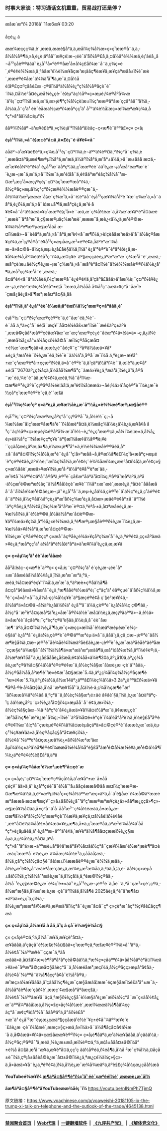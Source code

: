### 时事大家谈：特习通话玄机重重，贸易战打还是停？
------------------------

<div class="published">
 <span class="date" title="ä¸­å½æ¶é´">
  <time datetime="2018-11-06T03:20:00+08:00">
   æåæ´æ°ï¼ 2018å¹´11æ6æ¥ 03:20
  </time>
 </span>
</div>
<br/>
<div class="wsw">
 <span class="dateline">
  åçé¡¿ â
 </span>
 <p>
  ææ¼æççç¾ä¸­è´¸ææä¸ææè§å°ä¸ä¸æåï¼ç¾å½æ»ç»ç¹ææ®å¨ä¸ä¸­å½å½å®¶ä¸»å¸­è¿è¡äºåå¹´æ¥çé¦æ¬¡éè¯ä¹åï¼å®£å¸ä¸¤å½å°è¾¾æä¸é¡¹âéå¸¸å¬å¹³çåè®®âãä¹ è¿å¹³å»ºè®®åæ¹å±å¼ç£åï¼æ¨å¨ä¸­ç¾ç»è´¸é®é¢è¾¾æä¸ä¸ªâåæ¹é½è½æ¥åçæ¹æ¡âãç¶èæ¥ä¸æ¥çäºæåå±ï¼è¯æè´¸ææé®é¢åæ¯ä¼¼ä¹å¹¶ä¸æ¯ä¸¤å½åé¦å®£ç¤ºçååé£æ ·ç®åï¼åªä½å¼è¿°ç¾å½å®åçè¯è¯´ï¼ä¸¤å½è°å¤è¿æå¾é¿çè·¯è¦èµ°ãç½å®«ç»æµé¡¾é®åºå¾·æ´ä¹è¡¨ç¤ºï¼å¦æä¸­æ¹ä¸æ»¡è¶³ç¾å½çè¦æ±ï¼ç¹ææ®å°âæ´ççå°âå¯¹å¾ä¸­å½ãä¸å¨ç¹ä¹ éè¯èåæä½çæºï¼æåºçç¹ä¹ å³°ä¼è½å¦æç»æï¼æªæ¥ç¾ä¸­å³ç³»å°åä½å¤èµ°ï¼
 </p>
 <p>
  åå®¾ï¼åäº¬ä¹æ¥è£èªä¸»ç¼è¡å¹³ï¼åå²å­¦èãç¬ç«æ¶è¯äººå£«ç« ç«å¡
 </p>
 <div class="wsw__embed">
 </div>
 <p>
  <strong>
   è¡å¹³ï¼ä¸»å¨è¦æ±è°å¤ä¸ä»£è¡¨é·å¥è¢«å¨
  </strong>
 </p>
 <p>
  ãåäº¬ä¹æ¥ãè£èªä¸»ç¼è¡å¹³è¡¨ç¤ºï¼ä¸è¬äººä¼è®¤ä¸ºï¼ç°å¨ç¾ä¸­è´¸ææå¤äºåµæé¶æ®µï¼åªä¸æ¹æä¸ä½äºï¼åªä¸æ¹å°±ä¼ä¸»å¨æ±åãå æ­¤ä¸­æ¹æ¥éå¼ºè°ï¼ä¹ è¿å¹³æ¯âåºçº¦âä¸ç¹ææ®éè¯ãä¹è¿æ¬¡ä¹æå°éæ¶æ¯è¯´è¿æ¬¡æ¯ä¸­æ¹ä¸»å¨ï¼æ¯ä¸­æ¹é¦åå¨ä¸é¢åäºæ²éãç¾å½å¯¹æ­¤æ²¡æç¹å«æç¡®çè¡¨ç¤ºãç¹ææ®æå°ï¼ä¸­å½ç®åç»æµå¾ç³ç³ï¼çæ¥è¾¾æåè®®çæ¯ä¸­å½ï¼ä½æ²¡æææ¯å¦æ¯ç¾æ¹ä¸»å¨è¦è°ãå¨è¡å¹³çæ¥ï¼ä¹åºè¯¥æ¯ç¾æ¹ä¸»å¨ãåªä¸è¿ï¼ä¸æ¹ä¸»å¨è¦æ±å¹¶ä¸æå³çè¿ä¸æ¹é·å¥è¢«å¨å°ä½ãæä»¥ç¹ææ®è¦ç¹å«è¯´æä¸æ¯ç¾å½èæ¯ä¸­å½æ´æ¥äºè°å¤ãæè´¸ææè¯´å°åºæ¯ä¸ç§ææ®µãç¾æ¹æè´¸æææ¯å¸æè¿«ä½¿ä¸­æ¹è®©æ­¥ï¼ä½åºé¶æ®µæ§æ¹åãå æ­¤ï¼æä»¬å¨èèåªä¸æ¹ä¸»å¨åªä¸æ¹è¢«å¨æ¶ï¼ä¸»è¦çèååæ¹æä»ä¹å¨ä½ãç®åæ¥çï¼ä¸­æ¹ç¡®å®å¨è¥å¹²ç»æµåæ¿æ²»é®é¢ä¸åäºè°æ´ï¼åæ¬ä»å¤©å¬å¼çä¸æµ·è¿å£åè§ä¼ä¸ï¼ä¹ è¿å¹³è®²è¯è°å°è¦è¿ä¸æ­¥å¼æ¾å¸åºï¼éä½å³ç¨ï¼ä¿æ¤ç¥è¯äº§æç­ç­ãèè¿äºæ°æ°æ¯ç¾æ¹å¨è´¸ææä¸­æåºçè¦æ±ãè½ç¶è¿æ¬¡æ¯ç¾æ¹ä¸»å¨æåºè°å¤ï¼è¯å¾è¾¾æåè®®ï¼ä½è¿å¹¶ä¸æå³çç¾æ¹å¨è´¸ææä¸­å¤äºè¢«å¨å°ä½ãèä¸ï¼ç¹ææ®å¨è¿é®é¢ä¸ä¹çäºå£å­ãä»ä¹åæ¾è¡¨ç¤ºï¼è¥è¿æ¬¡ä¸è½è°æï¼ç¾å½å°±è¦å¯¹ææä¸­å½ååå å¾å³ç¨ãæä»¥ç°å¨åæ¹é´çæå¿åè¿å»å¹¶æ²¡æå¤ªå¤§ä¸åã
 </p>
 <p>
  <strong>
   è¡å¹³ï¼ä¸ä¹ è¿å¹³éè¯è½æå¡äºéæï¼ä½ç¹ææ®ç«åºååä¸è´
  </strong>
 </p>
 <p>
  è¡å¹³è¡¨ç¤ºï¼ç¹ææ®çè®²è¯ä¸é¨åæ¯éä¸¾è¯­è¨ãå ä¸ºä»ç°å¨éè¦å¨æç¥¨åå¤é¼èå£«æ°ï¼è¯´æé£äºç±äºè´¸ææå©çåå°æå®³çèåæ¥åæ¯æ¯æç¹ææ®çè¿é¨åéæ°ï¼ä»è¦ä»ä»¬ç¸ä¿¡ï¼è´¸ææå¾å¿«å°±ä¼åç«ï¼èå©å¨æï¼ç®ååçæå¤±é½æ¯ææ¶çãä»å¸ææè¿é¨åéç¥¨ç¨³å®ä½ãæä»¥å°±è¿ä¸ªæä¹èè¨ï¼è¿æ¯éä¸¾è¯­è¨ãä½ä¹ä¸å®å¨æ¯ï¼å ä¸ºè¿æ¬æ¥å°±æ¯ç¹ææ®èªå·±ççæ³ï¼èä¸ä»å¨è®²è¯ä¸­ä¹çäºä½å°ï¼è¯´ä¸æ¦è°ä¸æ¢å°±è¦å¯¹2670äº¿ç¾åçä¸­å½ååå¾æ¶å³ç¨ãæä»¥è¿ä¸ªæä¹ä¸ï¼è¿ä¹ä¸å®å¨æ¯éä¸¾è¯­è¨ãä¸æ¹é¢ï¼ä¸­æéä¸¾å¨å³ï¼æ­¤æ¶è®²è¿äºè¯ç¡®å®å¾éè¦ãå¦ä¸æ¹é¢ï¼å¦ææä»¬åé¡¾ä»ä¹åçè®²è¯ï¼è¿æ¯è½çå°ç¹ææ®è®²è¯çä¸è´¯æ§ã
 </p>
 <p>
  <strong>
   è¡å¹³ï¼ç¾æ¹çº ç»äºè¿ä¸æ­¥æ½åè¿æ¯å°½å¿«è¾¾æé¶æ®µæ§åè®®
  </strong>
 </p>
 <p>
  è¡å¹³è¡¨ç¤ºï¼ç¹ææ®æ¿åºç°å¨ç¡®å®å¯¹ä¸­å½è½¯ç¡¬å¼æ½ãæ¯å¦ç¹ææ®åæ¶ä¹è¯´ï¼å¦æè°å¤ä¸è½æåç¾å½è¿ä¼è¿ä¸æ­¥å¢å å³ç¨ãç½å®«ç»æµé¡¾é®åºå¾·æ´ä¹è½¬è¿°è¿ç¹ææ®çä¸»å¼ ï¼è¦æ±ä¸­å½å¿é¡»éä½å³ç¨ï¼åæ­¢ççªç¥è¯äº§æï¼åæ­¢å½å®¶è¡¥è´´ç­ç­ãå¦æè¿äºæ¡ä»¶ä¸è½æ»¡è¶³å°±ä¸è½è¾¾æåè®®ãèä¸å°±å¨åäºå¤©ï¼ç¾å½å¸æ³é¨è¿å¯¹ç¦å»ºæåå¬å¸å®æ½å¶è£ï¼ç¹å«æåºç»æµé´è°çé®é¢ãè¿äºé½è¡¨æï¼ç¾å½ä¸æ¹é¢è¡¨è¾¾åæï¼æ¿æè°å¤ï¼å¦ä¸æ¹é¢ç»§ç»­æ½åãè´¸ææä»¥æ¥ï¼ä¸­æ¹å·²ä½åºè¥å¹²è°æ´ãä¸­æ¹é¢å¯¼äººé¤äºå¨å®åªä¸è®²è¯çå£æ°åäºä¹å¤ï¼ç¡®å®ä¹æåºäºä¸äºå·ä½çæ¹é©æªæ½ãç¨ä½å¶åå­¦èçè¯æ¥è¯´ï¼å°±æ¯æè´¸ææè¿ä¸ªå¤é¨åååæåå¨å¨åï¼åé¼æ¹é©ãè¿æ¬¡ä¹ è¿å¹³å¨ä¸æµ·è¿åä¼ä¸çè®²è¯ä¹ä½ç°è¿ä¸ç¹ãé®é¢å¨äºï¼ä¸­å½ç®åä½åºçè¿äºæ¹åï¼ç¾æ¹è¿ä¸å¤æ»¡æãé®é¢å°±å¨äºï¼é´äºç®åè¿ä¸ªå½¢å¿ï¼ç¾æ¹å°åºæ¯è®¤ä¸ºèªå·±ä¸å¤ªæåéè¿ä¸æ­¥æ½åï¼ä¸å¯è½è®©ä¸­å½åä½åºæ´å¤è®©æ­¥äºï¼æä»¥ç¼ä¸å°½å¿«è¾¾æä¸ä¸ªé¶æ®µæ§åè®®ï¼è¿æ¯ï¼è¿ä¸æ­¥æ½åä»¥å¾å°ä¸­æ¹æ´å¤çè®©æ­¥ï¼è¿æ¯ç®åé®é¢ççº ç»æå¨ãç®åè¿é¾ä»¥çåºç¾æ¹å¨è¿ä¸ªé®é¢ä¸çç«åºãæä»¥è¿ä¸ªæåºçç¹ä¹ ä¼å°åºè½å¦è°åºä»ä¹æ¥ï¼ä¹è¿çä¸æ¸æ¥ã
 </p>
 <p>
  <strong>
   ç« ç«å¡ï¼ç¹ä¹ éè¯åæ¹ååæé
  </strong>
 </p>
 <p>
  åå²å­¦èãç¬ç«æ¶è¯äººç« ç«å¡è¡¨ç¤ºï¼ç¹ä¹ é´çè¿æ¬¡éè¯å°±æ¯ååæéãå½åå½¢å¿ä¸ï¼ä¸æ¹æ¯æ³ä¸ºä¸­æéä¸¾å¤æäºéç¥¨ï¼å¦ä¸æ¹æ¯ä¸ºäºæè±ç®åä½å¶åå¤çå°å¢ãæä»¥åæ¹å¨è¿ä¸ªæ¶ååèªé½æäºè¡¨ç°ãç¹ä¹ éå®çµè¯ä¹åï¼ç¾å½å¸æ³é¨ç«å»å°±å¯¹ä¸­å½å·çç¾å½ç¥è¯äº§æçé®é¢å ç´§è°æ¥ï¼ä¸­å½åäºä»å¤©å¬å¼äºè¿åä¼ï¼ä¹ è¿å¹³å¨ä¼ä¸çè®²è¯è¿å¼å¾ç ç©¶ãä¸­å½ç°å¨æ³è°å¤çæåº¦ä¹è¿«åæ¯å®ï¼ä½è¯æå¦ä½è¿ä¸æç¡®ãäººä»¬ä¸è½ä»ä»åæ¹éè¯åçåèªè¡¨ç°èç²ç®ä¹è§ãä¸­å½è¡å¸å¨éè¯åæ´æ¶¨äºä¸å¤©ï¼ä½è¿å¹¶ä¸æ¯ç»æçç»æï¼å¯è½æäºæèµèæ¯è¾ç­è§ãä¹ è¿å¹³å¨è¿åä¼ä¸çè®²è¯è®©äººæ³èµ·ä»å¨ä¸ååå¹¿ä¸çä¸¤æ¬¡è®²è¯ãå½æ¶è§å¾ä¸¤æ¬¡è®²è¯åè¾åè¾ï¼æäºåè£ãè¿æ¬¡è®²è¯è¿æ¯æäºåèåè°ãèªåæ´ççæ§è°ä¾æ§å¨å¼¹ï¼ä½å¶ä»æ°æä¹æ²¡æãå¶ä¸­æå°è¦å¼æ¾å¸åºï¼é¢è®¡ä¸­å½æªæ¥15å¹´ä¸­è¿å£åååè¿å£æå¡é¢ä¼åå«ä¼è¶30ä¸äº¿å10ä¸äº¿ç¾åãè¿æ°ç®å¾å¤§ï¼ä½å³é®é®é¢æ¯ä¸­å½èç¾å§æ¯å¦æè¿æ ·çè´­ä¹°åãä¸­å½ç®åå½åå¸åºæ¶è´¹æ»é¢æ¯å¤§æ¦æ¯5.4ä¸äº¿ç¾åï¼ç¾å½ç®åçæ¶è´¹æ»é¢æ¯5.7ä¸äº¿ï¼ä½ä¸­å½æ14äº¿äººå£ï¼èç¾å½ä»3.2äº¿äººå£ï¼æä»¥å¶å®å·®è·å¾å¤§ãä¸­å½å¨æªæ¥15å¹´ä¸­å¦ä½è·ä¸ç¾å½çæ¶è´¹æ°´åï¼ææå¾å°é¾ãå ä¸ºç°å¨ä¸­å½èç¾å§æ²¡é±ãé å¢åè´§å¸ï¼ä¸è¿æ¯å¤äºäºç­¹ç ãä½æ¿åºç ´ç»½è¿ä¹å¤§ï¼ç»æµåå¨å¨é¢ä¸æ»ï¼ä¸­å½èç¾å§çå­æ¬¾å·²åºç°è´å¢é¿ãæä»¥å¾å¤é½åªæ¯ä¸å¢ææ¿çè¯´æ³ãå½ç¶è¯­æ°è¿æ¯å¾ç¡¬ï¼è¯´äºå¾å¤é«è°çè¯ï¼ä½å°åºè½ä¸è½è§£å³å®éé®é¢ï¼æ¯å¦ç°å¨çæèµé®é¢ï¼å¾å¤æèµåçäºä»å¤©çè®²è¯åææè¿æ¯æä¸èµ·ç²¾ç¥æ¥ãä»ä¸­å½ç®åçåç§å°å¢æ¥çï¼ä¸­å½é¢å¯¼äººè°å¤çæ¿æå¾è¿«åï¼å¾æ³æ¹åæåµï¼ä½ç±äºä½å¶é®é¢ï¼ææå¾é¾å¾å°è§£å³ãæ¹é©å¼æ¾è¥ä¸æ¹é©ä½å¶ï¼è¿äºé®é¢é½è§£å³ä¸äºã
 </p>
 <p>
  <strong>
   ç« ç«å¡ï¼ç®ååæ¹é½æ²¡æè¶³å¤çè¯æ
  </strong>
 </p>
 <p>
  ç« ç«å¡è¡¨ç¤ºï¼ç¹ææ®ç®åçå½å¡ä¹æ¥å°±æ¯å±ååçéç¥¨ãä»ä¸ä¹ è¿å¹³çéè¯å¯è½å¯¹å±ååçéææå©ãå æ­¤ï¼ç¹ææ®æ­¤æ¶æ¾ä½ä¸ä¸èº«æ®µï¼ä¹ç»ç¾å½äººæ°æç»äºä¸å¯ä¹è§åæ¯ï¼æå©äºææéæ°åææå·æ­¤æ¶æç¥¨ç»å±ååï¼è¿å¯¹äºç¹ææ®æªæ¥çè¿ä»»åå¶æ¿ç­çå»¶ç»­æ§æå¥½å¤ãä¸­å±ç°å¨ä¹å¯åå³æ³¨ç¾å½éæãä¸­å±æå¿æ­¤æ¶å½»åºå¾ç½ªç¹ææ®çè¯ï¼æ¥ä¸æ¥çä¸¤å½åé¦ä¼é¢åè´¸æè°å¤é½ä¼åå½±åï¼æä»¥è¿æ¶ä¸­å±ä¸ç¹ææ®åä¸äºæ²éï¼åå¾ä¹åå³ç³»è¿åµãèä¸ä¹ è¿å¹³æ¬äººä¹é¢ä¸´æ¥èªä½å¶åå¤çææï¼è¿ç§æåµä¸ä¸ç¾å½ä¿®å¤ä¸äºå³ç³»å¯¹äºä»æ¬äººæè±å°å¢ä¹æäºå¥½å¤ãä½ç°å¨çæ¥ï¼åæ¹é½æ²¡æè¶³å¤è¯æãç¹ææ®å¯è½è¿æ¯ä¼åæç¾å½è³ä¸çååãå¦æä¸­å½ä¸ç­åºç¾å½çå¤§é¨åè¦æ±ï¼ææåè®®è¿æ¯è¾¾ä¸æãä¸­å½è¿æ¹é¢è¿å¨æâèªåæ´çâè¿ä¸æï¼è¿æ³æ¼åä¸ä¸ªâä¸å¸¦ä¸è·¯âå¼çç»æµå±åä½ï¼ä¸ç¾å½å¯¹æãè¿æ¯ä¸­å½çå¦ä¸ä¸ªéæ©ï¼ç®åä¸­å½å¯¹è¿ç§éæ©è¿æ¯è¾ç¹è±«ãä¹ è¿å¹³è¿æ¬¡è®²è¯ä¸åè¯´ä¸ºå¨çæ²»çè´¡ç®ä¸­å½æºæ§åä¸­å½æ¹æ¡è¿æ ·çè¯äºï¼âä¸­å½å¶é 2025âè¿ä¸ªè¯ä¹æ¶å¤±äºãä»è¿ç¹ä¸çï¼ä¸­å½è¿æ²¡ææ³å¥½æ¥ä¸æ¥æä¹åï¼ç°å¨è¿æ¯å¤å¨çº ç»çè³æ¯âç²¾ç¥åè£âçç¶æã
 </p>
 <p>
  <strong>
   ç« ç«å¡ï¼ä¸­å½æ¥å
  </strong>
  <strong>
   â
  </strong>
  <strong>
   åä¸ä¹ç
  </strong>
  <strong>
   â
  </strong>
  <strong>
   çå¯è½æ§è¾å¤§
  </strong>
 </p>
 <p>
  ç« ç«å¡è®¤ä¸ºä¸­å½å¨æ¥ä¸æ¥çè°å¤ä¸­æ¥åâåä¸ä¹çâçå¯è½æ§è¾å¤§ãä»ç¹ææ®çä¸ªæ§æ¥è®²ï¼ä»å¯¹äºä¸­å½é¢å¯¼äººæ¥è¯´ççæ¯ä¸ªâåæâãä»ä¸å¤§ä¼æ»¡è¶³äºå°å°çèå©ãä½ä¸ºæ¾ç»çåäººï¼ä»åå¾åäºè°å¤ï¼æä»¥ä»è¯å®æ³å©çæå¤§åãèç°å¨ä¸­å½æéåæ²¡æçï¼ä¸­å½ç®åçç»æµå°å¢åä¸­å½é¢å¯¼äººå¨ä½å¶åççªå¢å¯è½å³å®ä¸­æ¹æç»ä¼æ¥åâåä¸ä¹çâãå½ç¶è¿æ¯çæ§åæãå¦ææ¯éçæ§åæï¼é£ä¹å°±æ¯ä¸­å½åå°âèªåæ´çâï¼è´¸ææç´¢æ§æå°åºãæç§ä¸­å½é¢å¯¼äººâæ¥å¨âçä¸ªæ§ï¼è¿ç§å¯è½æ§ä¹è¿æ¯æï¼ä½ç°å¨æ¯ç«âå½¢å¿æ¯äººå¼ºâãå¦æä¸­å½ç»§ç»­åç¾å½æè´¸ææï¼ææä½å¶åä¼ççãç°å¨æ¢ç¶è¦å°½å¨åâå®äºä¸å°âï¼é£å°±æ¯ä¹ è¿å¹³æ¨è¡çæ¿ç­æäº§ççåæä¹é½è¯¥ç±é¢å¯¼äººæ¥è´è´£ãè¿æ ·çè¯ï¼å¦æè´¸ææç»§ç»­æä¸å»ï¼ä»å¨ä½å¶åçå¤å¢ä¼æ´å ä¸å©ãæä»¥ï¼ä»çæ§åææ¥è®²ï¼ç« ç«å¡è¶åäºä¸­æ¹ä¼æ¥åâåä¸ä¹çâãä½ä¸­å½ç®åç¡®å®å¯¹ä¸­æéä¸¾è¿æ±æå¸æï¼è®¤ä¸ºä¸æ¦å±ååå¤±å©ï¼å°±è½å å¤§ä¸­æ¹å¨æ¥ä¸æ¥è°å¤ä¸­çç­¹ç ãä½å®éä¸ï¼éå¶ä¸­å½å·²æ¯ç¾å½ä¸¤åçå±è¯ï¼ä¸ç®¡å±ååèå©è¿æ¯å¤±å©ï¼è¿ä¸ªæ¿ç­é½ä¼ç»§ç»­ä¸å»ãæä»¥å¨è¿ä¸ªé®é¢ä¸ï¼ä¸­å½è¿æ¯æ¾å¾æäºä¸äºè§£ç¾å½çæ¿ç­åå½æã
 </p>
 <p>
  <strong>
   YouTubeé¾æ¥ï¼
  </strong>
  <a class="wsw__a" href="https://youtu.be/lxSIcu0ULlg" target="_blank">
   <strong>
    æ¶äºå¤§å®¶è°ï¼ç¹ä¹ éè¯çæºééï¼è´¸æææè¿æ¯åï¼
   </strong>
  </a>
 </p>
 <p>
  <strong>
   ãæ¶äºå¤§å®¶è°ãYouTubeæ­æ¾åè¡¨ï¼
  </strong>
  <a class="wsw__a" href="https://youtu.be/nINmPh7TjmQ" target="_blank">
   https://youtu.be/nINmPh7TjmQ
  </a>
 </p>
 <div class="clear">
 </div>
 <div class="mediaReplacer externalMedia">
  <div class="c-sticky-container">
   <div class="c-sticky-element" data-sp_api="youtube">
    <span class="c-sticky-element__close-el c-sticky-element__swipe-el ta-c" title="å³é­">
     <span class="ico ico-close m-0">
     </span>
    </span>
    <div class="external-content-placeholder">
    </div>
    <script>
    </script>
   </div>
  </div>
 </div>
 <p>
 </p>
 <p>
 </p>
 <p>
 </p>
</div>

原文链接：https://www.voachinese.com/a/voaweishi-20181105-io-the-trump-xi-talk-on-telephone-and-the-outlook-of-the-trade/4645138.html


------------------------
#### [禁闻聚合首页](https://github.com/gfw-breaker/banned-news/blob/master/README.md) &nbsp;|&nbsp; [Web代理](https://github.com/gfw-breaker/open-proxy/blob/master/README.md) &nbsp;|&nbsp;  [一键翻墙软件](https://github.com/gfw-breaker/nogfw/blob/master/README.md) &nbsp;|&nbsp; [《九评共产党》](https://github.com/gfw-breaker/9ping.md/blob/master/README.md#九评之一评共产党是什么) &nbsp;|&nbsp; [《解体党文化》](https://github.com/gfw-breaker/jtdwh.md/blob/master/README.md#绪论)